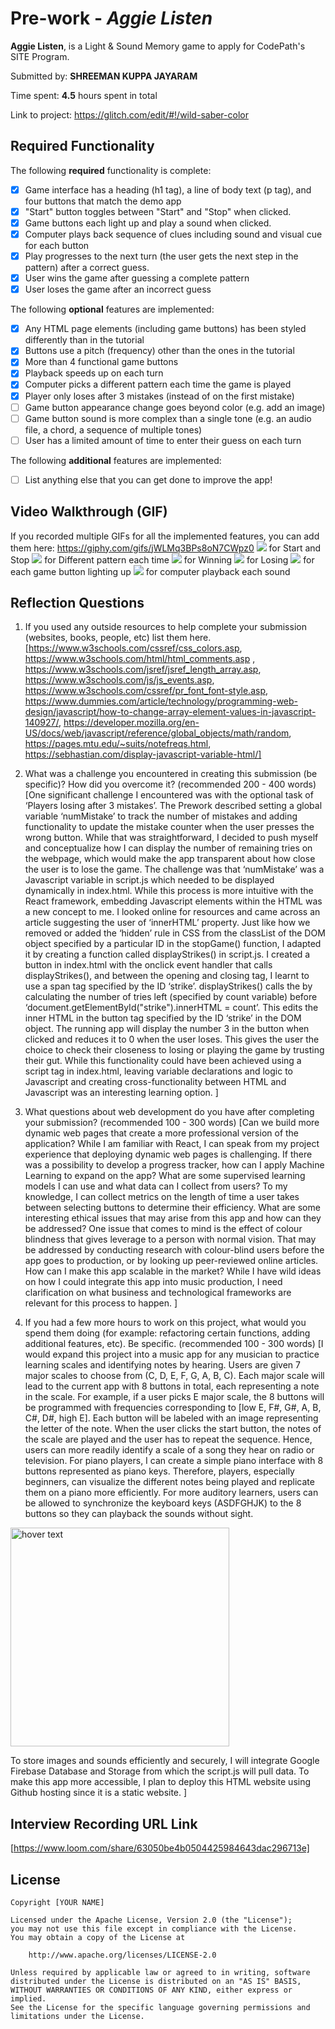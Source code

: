 # Pre-work - *Aggie Listen*

**Aggie Listen**, is a Light & Sound Memory game to apply for CodePath's SITE Program. 

Submitted by: **SHREEMAN KUPPA JAYARAM**

Time spent: **4.5** hours spent in total

Link to project: https://glitch.com/edit/#!/wild-saber-color

## Required Functionality

The following **required** functionality is complete:

* [X] Game interface has a heading (h1 tag), a line of body text (p tag), and four buttons that match the demo app
* [X] "Start" button toggles between "Start" and "Stop" when clicked. 
* [X] Game buttons each light up and play a sound when clicked. 
* [X] Computer plays back sequence of clues including sound and visual cue for each button
* [X] Play progresses to the next turn (the user gets the next step in the pattern) after a correct guess. 
* [X] User wins the game after guessing a complete pattern
* [X] User loses the game after an incorrect guess

The following **optional** features are implemented:

* [X] Any HTML page elements (including game buttons) has been styled differently than in the tutorial
* [X] Buttons use a pitch (frequency) other than the ones in the tutorial
* [X] More than 4 functional game buttons
* [X] Playback speeds up on each turn
* [X] Computer picks a different pattern each time the game is played
* [X] Player only loses after 3 mistakes (instead of on the first mistake)
* [ ] Game button appearance change goes beyond color (e.g. add an image)
* [ ] Game button sound is more complex than a single tone (e.g. an audio file, a chord, a sequence of multiple tones)
* [ ] User has a limited amount of time to enter their guess on each turn

The following **additional** features are implemented:

- [ ] List anything else that you can get done to improve the app!

## Video Walkthrough (GIF)

If you recorded multiple GIFs for all the implemented features, you can add them here:
https://giphy.com/gifs/jWLMq3BPs8oN7CWpz0
![](https://giphy.com/gifs/jWLMq3BPs8oN7CWpz0) for Start and Stop
![](https://giphy.com/gifs/3bqxH9KUho6kkHyBSi) for Different pattern each time
![](https://giphy.com/gifs/NooKefFadeeONWlcVd) for Winning
![](https://giphy.com/gifs/8ekAtRspgqbAY9OopZ) for Losing
![](https://giphy.com/gifs/8ekAtRspgqbAY9OopZ) for each game button lighting up
![](https://giphy.com/gifs/2Ignd1eexxpJslEmQQ) for computer playback each sound

## Reflection Questions
1. If you used any outside resources to help complete your submission (websites, books, people, etc) list them here. 
[https://www.w3schools.com/cssref/css_colors.asp, https://www.w3schools.com/html/html_comments.asp , https://www.w3schools.com/jsref/jsref_length_array.asp, https://www.w3schools.com/js/js_events.asp, https://www.w3schools.com/cssref/pr_font_font-style.asp, https://www.dummies.com/article/technology/programming-web-design/javascript/how-to-change-array-element-values-in-javascript-140927/, https://developer.mozilla.org/en-US/docs/web/javascript/reference/global_objects/math/random, https://pages.mtu.edu/~suits/notefreqs.html, https://sebhastian.com/display-javascript-variable-html/]

2. What was a challenge you encountered in creating this submission (be specific)? How did you overcome it? (recommended 200 - 400 words) 
[One significant challenge I encountered was with the optional task of ‘Players losing after 3 mistakes’. The Prework described setting a global variable ‘numMistake’ to track the number of mistakes and adding functionality to update the mistake counter when the user presses the wrong button. While that was straightforward, I decided to push myself and conceptualize how I can display the number of remaining tries on the webpage, which would make the app transparent about how close the user is to lose the game.
The challenge was that ‘numMistake’ was a Javascript variable in script.js which needed to be displayed dynamically in index.html. While this process is more intuitive with the React framework, embedding Javascript elements within the HTML was a new concept to me. 
I looked online for resources and came across an article suggesting the user of ‘innerHTML’ property. Just like how we removed or added the ‘hidden’ rule in CSS from the classList of the DOM object specified by a particular ID in the stopGame() function, I adapted it by creating a function called displayStrikes() in script.js. I created a button in index.html with the onclick event handler that calls displayStrikes(), and between the opening and closing tag, I learnt to use a span tag specified by the ID ‘strike’. displayStrikes() calls the by calculating the number of tries left (specified by count variable) before ‘document.getElementById("strike").innerHTML = count’. This edits the inner HTML in the button tag specified by the ID ‘strike’ in the DOM object.
The running app will display the number 3 in the button when clicked and reduces it to 0 when the user loses. This gives the user the choice to check their closeness to losing or playing the game by trusting their gut. While this functionality could have been achieved using a script tag in index.html, leaving variable declarations and logic to Javascript and creating cross-functionality between HTML and Javascript was an interesting learning option.
]

3. What questions about web development do you have after completing your submission? (recommended 100 - 300 words) 
[Can we build more dynamic web pages that create a more professional version of the application? While I am familiar with React, I can speak from my project experience that deploying dynamic web pages is challenging.
If there was a possibility to develop a progress tracker, how can I apply Machine Learning to expand on the app? What are some supervised learning models I can use and what data can I collect from users? To my knowledge, I can collect metrics on the length of time a user takes between selecting buttons to determine their efficiency. 
What are some interesting ethical issues that may arise from this app and how can they be addressed? One issue that comes to mind is the effect of colour blindness that gives leverage to a person with normal vision. That may be addressed by conducting research with colour-blind users before the app goes to production, or by looking up peer-reviewed online articles.
How can I make this app scalable in the market? While I have wild ideas on how I could integrate this app into music production, I need clarification on what business and technological frameworks are relevant for this process to happen.
]

4. If you had a few more hours to work on this project, what would you spend them doing (for example: refactoring certain functions, adding additional features, etc). Be specific. (recommended 100 - 300 words) 
[I would expand this project into a music app for any musician to practice learning scales and identifying notes by hearing. Users are given 7 major scales to choose from (C, D, E, F, G, A, B, C). Each major scale will lead to the current app with 8 buttons in total, each representing a note in the scale. For example, if a user picks E major scale, the 8 buttons will be programmed with frequencies corresponding to [low E, F#, G#, A, B, C#, D#, high E]. Each button will be labeled with an image representing the letter of the note. When the user clicks the start button, the notes of the scale are played and the user has to repeat the sequence. Hence, users can more readily identify a scale of a song they hear on radio or television.
For piano players, I can create a simple piano interface with 8 buttons represented as piano keys. Therefore, players, especially beginners, can visualize the different notes being played and replicate them on a piano more efficiently. For more auditory learners, users can be allowed to synchronize the keyboard keys (ASDFGHJK) to the 8 buttons so they can playback the sounds without sight.

<p align="left">
  <img src="https://musiciselementary.com/wp-content/uploads/2016/01/small.jpg" width="350" title="hover text">
</p>
 
To store images and sounds efficiently and securely, I will integrate Google Firebase Database and Storage from which the script.js will pull data. To make this app more accessible, I plan to deploy this HTML website using Github hosting since it is a static website.
]



## Interview Recording URL Link

[https://www.loom.com/share/63050be4b0504425984643dac296713e]


## License

    Copyright [YOUR NAME]

    Licensed under the Apache License, Version 2.0 (the "License");
    you may not use this file except in compliance with the License.
    You may obtain a copy of the License at

        http://www.apache.org/licenses/LICENSE-2.0

    Unless required by applicable law or agreed to in writing, software
    distributed under the License is distributed on an "AS IS" BASIS,
    WITHOUT WARRANTIES OR CONDITIONS OF ANY KIND, either express or implied.
    See the License for the specific language governing permissions and
    limitations under the License.
